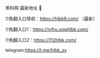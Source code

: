 黑料网 最新地址 👋

⏰免翻入口导航：https://hlbk9.com/ （最新）

⏰免翻入口1：https://jyfru.xqwhlbk.com/

⏰免翻入口2：https://7t2hlbk.com/

telegram:https://t.me/hlbk_zx

